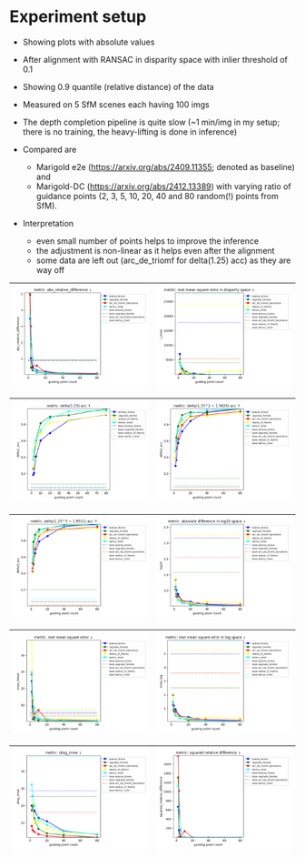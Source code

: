 

# Experiment setup

* Showing plots with absolute values
* After alignment with RANSAC in disparity space with inlier threshold of 0.1 
* Showing 0.9 quantile (relative distance) of the data

* Measured on 5 SfM scenes each having 100 imgs
* The depth completion pipeline is quite slow (~1 min/img in my setup; there is no training, the heavy-lifting is done in inference)

* Compared are 
  * Marigold e2e (https://arxiv.org/abs/2409.11355; denoted as baseline) and 
  * Marigold-DC (https://arxiv.org/abs/2412.13389) with varying ratio of guidance points 
   (2, 3, 5, 10, 20, 40 and 80 random(!) points from SfM). 

* Interpretation
  * even small number of points helps to improve the inference
  * the adjustment is non-linear as it helps even after the alignment
  * some data are left out (arc_de_triomf for delta(1.25) acc) as they are way off



 | <img src= "./ransac_disparity_0_1000_0.9_absolute/dc_plots_abs_relative_difference.png" alt="dc_plots_abs_relative_difference.png"> | <img src= "./ransac_disparity_0_1000_0.9_absolute/dc_plots_i_rmse.png" alt="dc_plots_i_rmse.png"> |
|-|-|


 | <img src= "./ransac_disparity_0_1000_0.9_absolute/dc_plots_delta1_acc.png" alt="dc_plots_delta1_acc.png"> | <img src= "./ransac_disparity_0_1000_0.9_absolute/dc_plots_delta2_acc.png" alt="dc_plots_delta2_acc.png"> |
|-|-|


 | <img src= "./ransac_disparity_0_1000_0.9_absolute/dc_plots_delta3_acc.png" alt="dc_plots_delta3_acc.png"> | <img src= "./ransac_disparity_0_1000_0.9_absolute/dc_plots_log10.png" alt="dc_plots_log10.png"> |
|-|-|


 | <img src= "./ransac_disparity_0_1000_0.9_absolute/dc_plots_rmse_linear.png" alt="dc_plots_rmse_linear.png"> | <img src= "./ransac_disparity_0_1000_0.9_absolute/dc_plots_rmse_log.png" alt="dc_plots_rmse_log.png"> |
|-|-|


 | <img src= "./ransac_disparity_0_1000_0.9_absolute/dc_plots_silog_rmse.png" alt="dc_plots_silog_rmse.png"> | <img src= "./ransac_disparity_0_1000_0.9_absolute/dc_plots_squared_relative_difference.png" alt="dc_plots_squared_relative_difference.png"> |
|-|-|


